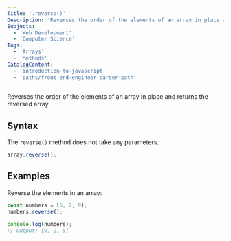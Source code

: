```yaml
---
Title: '.reverse()'
Description: 'Reverses the order of the elements of an array in place and returns the reversed array.'
Subjects:
  - 'Web Development'
  - 'Computer Science'
Tags:
  - 'Arrays'
  - 'Methods'
CatalogContent:
  - 'introduction-to-javascript'
  - 'paths/front-end-engineer-career-path'
---
```


Reverses the order of the elements of an array in place and returns the reversed array.

## Syntax

The `reverse()` method does not take any parameters.

```js
array.reverse();
```

## Examples

Reverse the elements in an array:

```js
const numbers = [5, 2, 9];
numbers.reverse();

console.log(numbers);
// Output: [9, 2, 5]
```
